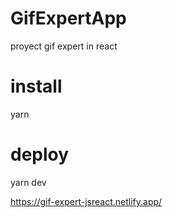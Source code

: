 # GifExpertApp
proyect gif expert in react

# install
yarn

# deploy
yarn dev

https://gif-expert-jsreact.netlify.app/
